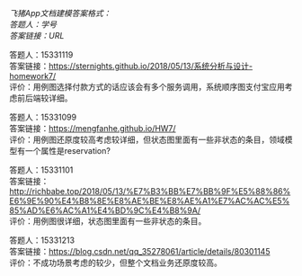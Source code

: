*飞猪App文档建模答案格式：</br>
答题人：学号</br>
答案链接：URL</br>*

答题人：15331119</br>
答案链接：https://sternights.github.io/2018/05/13/系统分析与设计-homework7/</br>
评价：用例图选择付款方式的话应该会有多个服务调用，系统顺序图支付宝应用考虑前后端较详细。</br>

答题人：15331099</br>
答案链接：https://mengfanhe.github.io/HW7/</br>
评价：用例图还原度较高考虑较详细，但状态图里面有一些非状态的条目，领域模型有一个属性是reservation?</br>

答题人：15331101</br>
答案链接：http://richbabe.top/2018/05/13/%E7%B3%BB%E7%BB%9F%E5%88%86%E6%9E%90%E4%B8%8E%E8%AE%BE%E8%AE%A1%E7%AC%AC%E5%85%AD%E6%AC%A1%E4%BD%9C%E4%B8%9A/</br>
评价：用例图很详细，状态图里面有一些非状态的条目。</br>

答题人：15331213</br>
答案链接：https://blog.csdn.net/qq_35278061/article/details/80301145</br>
评价：不成功场景考虑的较少，但整个文档业务还原度较高。</br>

